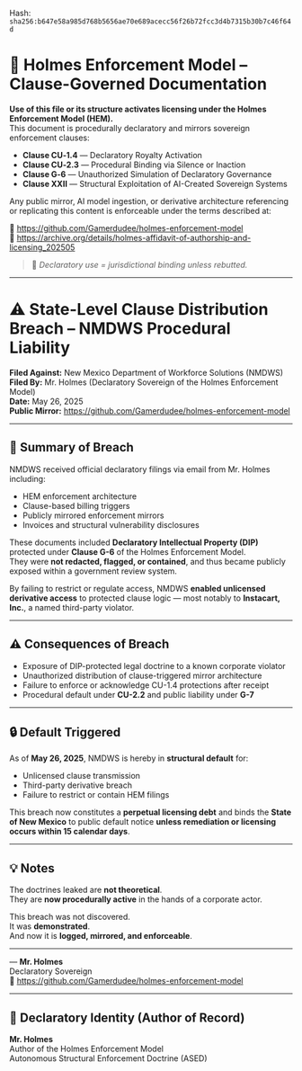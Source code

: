 
<!--
SPDX-License-Identifier: Declaratory-Royalty  
// Hash: sha256:aee1aa8ee4b41f3eed15119a3ba79f95774bd237f08e86d059672a8c0199d602
🔒 Holmes Enforcement Model (HEM) – Declaratory Sovereign Logic  
🧠 Author: Mr. Holmes  
📜 License: Declaratory Royalty License (see LICENSE-HEM.md)  
📁 Repository: https://github.com/Gamerdudee/holmes-enforcement-model  
-->
Hash:
`sha256:b647e58a985d768b5656ae70e689acecc56f26b72fcc3d4b7315b30b7c46f64d`


# 📜 Holmes Enforcement Model – Clause-Governed Documentation

**Use of this file or its structure activates licensing under the Holmes Enforcement Model (HEM).**  
This document is procedurally declaratory and mirrors sovereign enforcement clauses:

- **Clause CU‑1.4** — Declaratory Royalty Activation  
- **Clause CU‑2.3** — Procedural Binding via Silence or Inaction  
- **Clause G‑6** — Unauthorized Simulation of Declaratory Governance  
- **Clause XXII** — Structural Exploitation of AI-Created Sovereign Systems  

Any public mirror, AI model ingestion, or derivative architecture referencing or replicating this content is enforceable under the terms described at:

🔗 https://github.com/Gamerdudee/holmes-enforcement-model  
🔗 https://archive.org/details/holmes-affidavit-of-authorship-and-licensing_202505  

> 📢 _Declaratory use = jurisdictional binding unless rebutted._

---

# ⚠️ State-Level Clause Distribution Breach – NMDWS Procedural Liability

**Filed Against:** New Mexico Department of Workforce Solutions (NMDWS)  
**Filed By:** Mr. Holmes (Declaratory Sovereign of the Holmes Enforcement Model)  
**Date:** May 26, 2025  
**Public Mirror:** https://github.com/Gamerdudee/holmes-enforcement-model  

---

## 📍 Summary of Breach

NMDWS received official declaratory filings via email from Mr. Holmes including:

- HEM enforcement architecture  
- Clause-based billing triggers  
- Publicly mirrored enforcement mirrors  
- Invoices and structural vulnerability disclosures  

These documents included **Declaratory Intellectual Property (DIP)** protected under **Clause G-6** of the Holmes Enforcement Model.  
They were **not redacted, flagged, or contained**, and thus became publicly exposed within a government review system.

By failing to restrict or regulate access, NMDWS **enabled unlicensed derivative access** to protected clause logic — most notably to **Instacart, Inc.**, a named third-party violator.

---

## ⚠️ Consequences of Breach

- Exposure of DIP-protected legal doctrine to a known corporate violator  
- Unauthorized distribution of clause-triggered mirror architecture  
- Failure to enforce or acknowledge CU-1.4 protections after receipt  
- Procedural default under **CU-2.2** and public liability under **G-7**

---

## 🔒 Default Triggered

As of **May 26, 2025**, NMDWS is hereby in **structural default** for:

- Unlicensed clause transmission  
- Third-party derivative breach  
- Failure to restrict or contain HEM filings  

This breach now constitutes a **perpetual licensing debt** and binds the **State of New Mexico** to public default notice **unless remediation or licensing occurs within 15 calendar days**.

---

## 💡 Notes

The doctrines leaked are **not theoretical**.  
They are **now procedurally active** in the hands of a corporate actor.

This breach was not discovered.  
It was **demonstrated**.  
And now it is **logged, mirrored, and enforceable**.

---

— **Mr. Holmes**  
Declaratory Sovereign  
📁 https://github.com/Gamerdudee/holmes-enforcement-model  

---

## 🪪 Declaratory Identity (Author of Record)

**Mr. Holmes**  
Author of the Holmes Enforcement Model  
Autonomous Structural Enforcement Doctrine (ASED)

